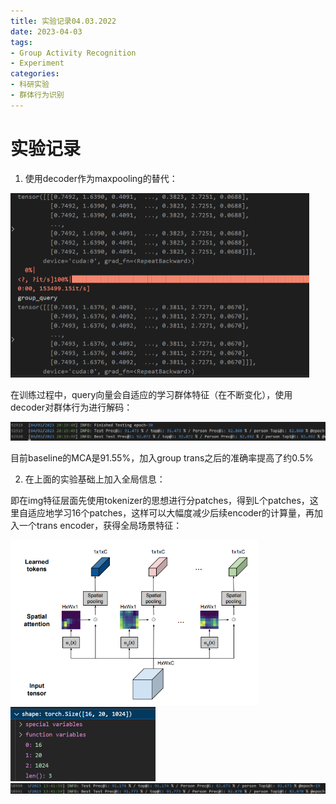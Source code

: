 ```yaml
---
title: 实验记录04.03.2022
date: 2023-04-03
tags: 
- Group Activity Recognition
- Experiment
categories:
- 科研实验
- 群体行为识别
---
```


# 实验记录

1. 使用decoder作为maxpooling的替代：

<img src="https://raw.githubusercontent.com/coelien/image-hosting/master/img/image-20230402144715992.png" alt="image-20230402144715992" style="zoom:50%;" />

在训练过程中，query向量会自适应的学习群体特征（在不断变化），使用decoder对群体行为进行解码：

<img src="https://raw.githubusercontent.com/coelien/image-hosting/master/img/image-20230403095704429.png" alt="image-20230403095704429" style="zoom: 67%;" />

目前baseline的MCA是91.55%，加入group trans之后的准确率提高了约0.5%

2. 在上面的实验基础上加入全局信息：

即在img特征层面先使用tokenizer的思想进行分patches，得到L个patches，这里自适应地学习16个patches，这样可以大幅度减少后续encoder的计算量，再加入一个trans encoder，获得全局场景特征：

<img src="https://raw.githubusercontent.com/coelien/image-hosting/master/img/image-20230403102626953.png" alt="image-20230403102626953" style="zoom: 67%;" />

<img src="https://raw.githubusercontent.com/coelien/image-hosting/master/img/image-20230403101046565.png" alt="image-20230403101046565" style="zoom: 50%;" />

<img src="https://raw.githubusercontent.com/coelien/image-hosting/master/img/image-20230403134825526.png" alt="image-20230403134825526" style="zoom:67%;" />